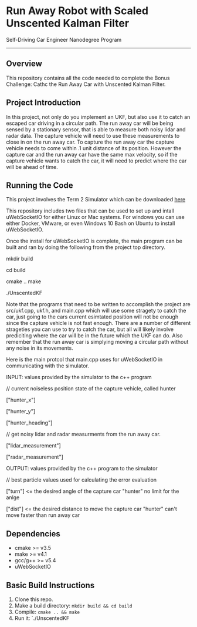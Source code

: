 # Run Away Robot with Scaled Unscented Kalman Filter
Self-Driving Car Engineer Nanodegree Program

---

## Overview

This repository contains all the code needed to complete the Bonus Challenge: Cathc the Run Away Car with Unscented Kalman Filter.

## Project Introduction

In this project, not only do you implement an UKF, but also use it to catch an escaped car driving in a circular path. 
The run away car will be being sensed by a stationary sensor, that is able to measure both noisy lidar and radar data. The capture vehicle will need to use these measurements to close in on the run away car. To capture the run away car the capture vehicle needs to come within .1 unit distance of its position. However the capture car and the run away car have the same max velocity, so if the capture vehicle wants to catch the car, it will need to predict where the car will be ahead of time.

## Running the Code

This project involves the Term 2 Simulator which can be downloaded [here](https://github.com/udacity/self-driving-car-sim/releases)

This repository includes two files that can be used to set up and intall uWebSocketIO for either Linux or Mac systems. For windows you can use either Docker, VMware, or even Windows 10 Bash on Ubuntu to install uWebSocketIO.

Once the install for uWebSocketIO is complete, the main program can be built and ran by doing the following from the project top directory.

mkdir build 

cd build 

cmake .. make 

./UnscentedKF

Note that the programs that need to be written to accomplish the project are src/ukf.cpp, ukf.h, and main.cpp which will use some stragety to catch the car, just going to the cars current esimtated position will not be enough since the capture vehicle is not fast enough. There are a number of different strageties you can use to try to catch the car, but all will likely involve prediciting where the car will be in the future which the UKF can do. Also remember that the run away car is simplying moving a circular path without any noise in its movements.


Here is the main protcol that main.cpp uses for uWebSocketIO in communicating with the simulator.

INPUT: values provided by the simulator to the c++ program



// current noiseless position state of the capture vehicle, called hunter

["hunter_x"]

["hunter_y"]

["hunter_heading"]

// get noisy lidar and radar measurments from the run away car.

["lidar_measurement"]

["radar_measurement"]


OUTPUT: values provided by the c++ program to the simulator

// best particle values used for calculating the error evaluation

["turn"] <= the desired angle of the capture car "hunter" no limit for the anlge

["dist"] <= the desired distance to move the capture car "hunter" can't move faster than run away car



## Dependencies

* cmake >= v3.5
* make >= v4.1
* gcc/g++ >= v5.4
* uWebSocketIO

## Basic Build Instructions

1. Clone this repo.
2. Make a build directory: `mkdir build && cd build`
3. Compile: `cmake .. && make`
4. Run it: `./UnscentedKF 

